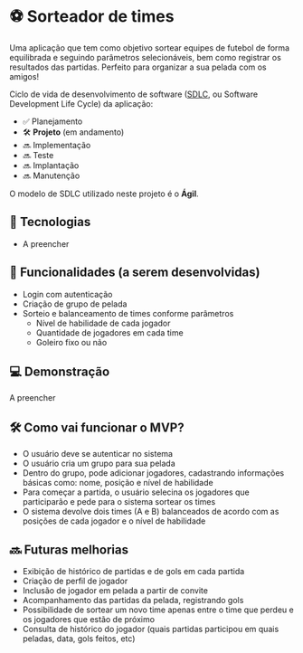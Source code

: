 # ⚽ Sorteador de times

Uma aplicação que tem como objetivo sortear equipes de futebol de forma equilibrada e seguindo parâmetros selecionáveis, bem como registrar os resultados das partidas. Perfeito para organizar a sua pelada com os amigos!

Ciclo de vida de desenvolvimento de software ([SDLC](https://aws.amazon.com/pt/what-is/sdlc/), ou Software Development Life Cycle) da aplicação:
- ✅ Planejamento
- 🛠️ <strong>Projeto</strong> (em andamento)
- 🔜 Implementação 
- 🔜 Teste
- 🔜 Implantação
- 🔜 Manutenção

O modelo de SDLC utilizado neste projeto é o <strong>Ágil</strong>.

## 🚀 Tecnologias

- A preencher

## 🎯 Funcionalidades (a serem desenvolvidas)
- Login com autenticação
- Criação de grupo de pelada
- Sorteio e balanceamento de times conforme parâmetros
  - Nível de habilidade de cada jogador
  - Quantidade de jogadores em cada time
  - Goleiro fixo ou não

## 💻 Demonstração

A preencher

## 🛠️ Como vai funcionar o MVP?
- O usuário deve se autenticar no sistema
- O usuário cria um grupo para sua pelada
- Dentro do grupo, pode adicionar jogadores, cadastrando informações básicas como: nome, posição e nível de habilidade
- Para começar a partida, o usuário selecina os jogadores que participarão e pede para o sistema sortear os times
- O sistema devolve dois times (A e B) balanceados de acordo com as posições de cada jogador e o nível de habilidade

## 🔜 Futuras melhorias
- Exibição de histórico de partidas e de gols em cada partida
- Criação de perfil de jogador
- Inclusão de jogador em pelada a partir de convite
- Acompanhamento das partidas da pelada, registrando gols
- Possibilidade de sortear um novo time apenas entre o time que perdeu e os jogadores que estão de próximo
- Consulta de histórico do jogador (quais partidas participou em quais peladas, data, gols feitos, etc)
